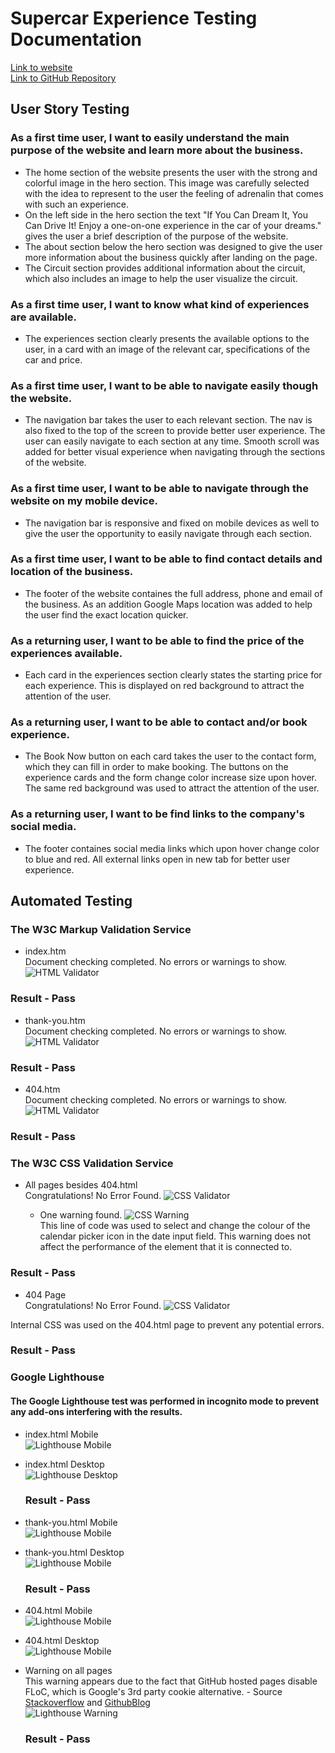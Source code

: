 # Supercar Experience Testing Documentation
[Link to website](https://dayana-n.github.io/portfolio-project-1/index.html) <br>
[Link to GitHub Repository](https://github.com/Dayana-N/portfolio-project-1)
## User Story Testing
### As a first time user, I want to easily understand the main purpose of the website and learn more about the business.
- The home section of the website presents the user with the strong and colorful image in the hero section. This image was carefully selected with the idea to represent to the user the feeling of adrenalin that comes with such an experience.
- On the left side in the hero section the text "If You Can Dream It, You Can Drive It! Enjoy a one-on-one experience in the car of your dreams." gives the user a brief description of the purpose of the website. 
- The about section below the hero section was designed to give the user more information about the business quickly after landing on the page.
- The Circuit section provides additional information about the circuit, which also includes an image to help the user visualize the circuit. 
### As a first time user, I want to know what kind of experiences are available.
- The experiences section clearly presents the available options to the user, in a card with an image of the relevant car, specifications of the car and price. 
### As a first time user, I want to be able to navigate easily though the website.
- The navigation bar takes the user to each relevant section. The nav is also fixed to the top of the screen to provide better user experience. The user can easily navigate to each section at any time. Smooth scroll was added for better visual experience when navigating through the sections of the website.
### As a first time user, I want to be able to navigate through the website on my mobile device.
- The navigation bar is responsive and fixed on mobile devices as well to give the user the opportunity to easily navigate through each section.
### As a first time user, I want to be able to find contact details and location of the business.
- The footer of the website containes the full address, phone and email of the business. As an addition Google Maps location was added to help the user find the exact location quicker.
### As a returning user, I want to be able to find the price of the experiences available.
- Each card in the experiences section clearly states the starting price for each experience. This is displayed on red background to attract the attention of the user.
### As a returning user, I want to be able to contact and/or book experience.
- The Book Now button on each card takes the user to the contact form, which they can fill in order to make booking. The buttons on the experience cards and the form change color increase size upon hover. The same red background was used to attract the attention of the user.
### As a returning user, I want to be find links to the company's social media.
- The footer containes social media links which upon hover change color to blue and red. All external links open in new tab for better user experience.
## Automated Testing
### The W3C Markup Validation Service
- index.htm <br>
Document checking completed. No errors or warnings to show.
![HTML Validator](./assets/images/testing/html-validator.PNG)
### Result - Pass
- thank-you.htm <br>
Document checking completed. No errors or warnings to show.
![HTML Validator](./assets/images/testing/html-validator-thank-you.PNG)
### Result - Pass
- 404.htm <br>
Document checking completed. No errors or warnings to show.
![HTML Validator](./assets/images/testing/html-validator-404.PNG)
### Result - Pass
### The W3C CSS Validation Service
- All pages besides 404.html <br>
Congratulations! No Error Found.
![CSS Validator](./assets/images/testing/css-validator-index.PNG)

  - One warning found. 
  ![CSS Warning](./assets/images/testing/css-warning.PNG) <br>
  This line of code was used to select and change the colour of the calendar picker icon in the date input field. This warning does not affect the performance of the element that it is connected to.
### Result - Pass
- 404 Page <br>
Congratulations! No Error Found.
![CSS Validator](./assets/images/testing/css-validator-404.PNG)

Internal CSS was used on the 404.html page to prevent any potential errors.
### Result - Pass
### Google Lighthouse
#### The Google Lighthouse test was performed in incognito mode to prevent any add-ons interfering with the results.
- index.html Mobile <br>
![Lighthouse Mobile](./assets/images/testing/lighthouse-mobile-index.PNG)

- index.html Desktop <br>
![Lighthouse Desktop](./assets/images/testing/lighthouse-desktop-index.PNG)

  ### Result - Pass

- thank-you.html Mobile <br>
  ![Lighthouse Mobile](./assets/images/testing/lighthouse-thankyou-mobile.PNG)

- thank-you.html Desktop <br>
  ![Lighthouse Mobile](./assets/images/testing/lighthouse-thankyou-desktop.PNG)

    ### Result - Pass

- 404.html Mobile <br>
  ![Lighthouse Mobile](./assets/images/testing/lighthouse-404-mobile.PNG)

- 404.html Desktop <br>
  ![Lighthouse Mobile](./assets/images/testing/lighthouse-404-desktop.PNG)

- Warning on all pages<br>
This warning appears due to the fact that GitHub hosted pages disable FLoC, which is Google's 3rd party cookie alternative. - Source [Stackoverflow](https://stackoverflow.com/questions/69619035/error-with-permissions-policy-header-unrecognized-feature-interest-cohort) and [GithubBlog](https://github.blog/changelog/2021-04-27-github-pages-permissions-policy-interest-cohort-header-added-to-all-pages-sites/) <br>
![Lighthouse Warning](./assets/images/testing/lighthouse-mobile-index-warning.PNG)

  ### Result - Pass